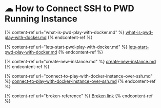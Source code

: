 # ☁ How to Connect SSH to PWD Running Instance



{% content-ref url="what-is-pwd-play-with-docker.md" %}
[what-is-pwd-play-with-docker.md](what-is-pwd-play-with-docker.md)
{% endcontent-ref %}

{% content-ref url="lets-start-pwd-play-with-docker.md" %}
[lets-start-pwd-play-with-docker.md](lets-start-pwd-play-with-docker.md)
{% endcontent-ref %}

{% content-ref url="create-new-instance.md" %}
[create-new-instance.md](create-new-instance.md)
{% endcontent-ref %}

{% content-ref url="connect-to-play-with-docker-instance-over-ssh.md" %}
[connect-to-play-with-docker-instance-over-ssh.md](connect-to-play-with-docker-instance-over-ssh.md)
{% endcontent-ref %}

{% content-ref url="broken-reference" %}
[Broken link](broken-reference)
{% endcontent-ref %}

